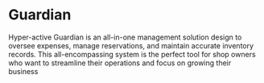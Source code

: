 # Guardian
Hyper-active Guardian is an all-in-one management solution design to oversee expenses, manage reservations, and maintain accurate inventory records. This all-encompassing system is the perfect tool for shop owners who want to streamline their operations and focus on growing their business
